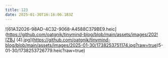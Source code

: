 ```yaml
---
title: 123
date: 2025-01-30T16:16:06.183Z
---
```




![61A32026-98AD-4C32-9068-A4588C379BE9.heic](https://github.com/oatgnik/tinymind-blog/blob/main/assets/images/202![ZBJ (4).jpg](https://github.com/oatgnik/tinymind-blog/blob/main/assets/images/2025-01-30/1738253751174.jpg?raw=true)5-01-30/1738253726779.heic?raw=true)